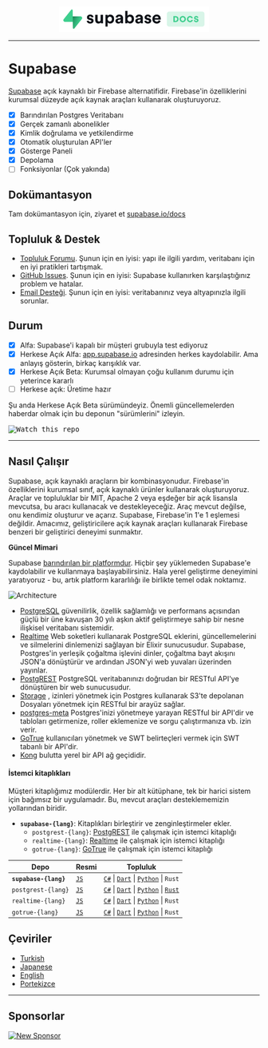 <p align="center">
<img width="300" src="https://raw.githubusercontent.com/supabase/supabase/master/web/static/supabase-light-with-background.svg"/>
</p>

---

# Supabase

[Supabase](https://supabase.io) açık kaynaklı bir Firebase alternatifidir. Firebase'in özelliklerini kurumsal düzeyde açık kaynak araçları kullanarak oluşturuyoruz.

- [x] Barındırılan Postgres Veritabanı
- [x] Gerçek zamanlı abonelikler
- [x] Kimlik doğrulama ve yetkilendirme
- [x] Otomatik oluşturulan API'ler
- [x] Gösterge Paneli
- [x] Depolama
- [ ] Fonksiyonlar (Çok yakında)

## Dokümantasyon

Tam dokümantasyon için, ziyaret et [supabase.io/docs](https://supabase.io/docs)

## Topluluk & Destek

- [Topluluk Forumu](https://github.com/supabase/supabase/discussions). Şunun için en iyisi: yapı ile ilgili yardım, veritabanı için en iyi pratikleri tartışmak.
- [GitHub Issues](https://github.com/supabase/supabase/issues). Şunun için en iyisi: Supabase kullanırken karşılaştığınız problem ve hatalar.
- [Email Desteği](https://supabase.io/docs/support#business-support). Şunun için en iyisi:
veritabanınız veya altyapınızla ilgili sorunlar.

## Durum

- [x] Alfa: Supabase'i kapalı bir müşteri grubuyla test ediyoruz
- [x] Herkese Açık Alfa: [app.supabase.io](https://app.supabase.io) adresinden herkes kaydolabilir. Ama anlayış gösterin, birkaç karışıklık var.
- [x] Herkese Açık Beta: Kurumsal olmayan çoğu kullanım durumu için yeterince kararlı
- [ ] Herkese açık: Üretime hazır

Şu anda Herkese Açık Beta sürümündeyiz. Önemli güncellemelerden haberdar olmak için bu deponun "sürümlerini" izleyin.

<kbd><img src="https://gitcdn.link/repo/supabase/supabase/master/web/static/watch-repo.gif" alt="Watch this repo"/></kbd>

---

## Nasıl Çalışır

Supabase, açık kaynaklı araçların bir kombinasyonudur. Firebase'in özelliklerini kurumsal sınıf, açık kaynaklı ürünler kullanarak oluşturuyoruz. Araçlar ve topluluklar bir MIT, Apache 2 veya eşdeğer bir açık lisansla mevcutsa, bu aracı kullanacak ve destekleyeceğiz. Araç mevcut değilse, onu kendimiz oluşturur ve açarız. Supabase, Firebase'in 1'e 1 eşlemesi değildir. Amacımız, geliştiricilere açık kaynak araçları kullanarak Firebase benzeri bir geliştirici deneyimi sunmaktır.

**Güncel Mimari**

Supabase [barındırılan bir platformdur](https://app.supabase.io). Hiçbir şey yüklemeden Supabase'e kaydolabilir ve kullanmaya başlayabilirsiniz. Hala yerel geliştirme deneyimini yaratıyoruz - bu, artık platform kararlılığı ile birlikte temel odak noktamız.

![Architecture](https://supabase.io/assets/images/supabase-architecture-9050a7317e9ec7efb7807f5194122e48.png)

- [PostgreSQL](https://www.postgresql.org/)  güvenilirlik, özellik sağlamlığı ve performans açısından güçlü bir üne kavuşan 30 yılı aşkın aktif geliştirmeye sahip bir nesne ilişkisel veritabanı sistemidir.
- [Realtime](https://github.com/supabase/realtime) Web soketleri kullanarak PostgreSQL eklerini, güncellemelerini ve silmelerini dinlemenizi sağlayan bir Elixir sunucusudur. Supabase, Postgres'in yerleşik çoğaltma işlevini dinler, çoğaltma bayt akışını JSON'a dönüştürür ve ardından JSON'yi web yuvaları üzerinden yayınlar.
- [PostgREST](http://postgrest.org/)  PostgreSQL veritabanınızı doğrudan bir RESTful API'ye dönüştüren bir web sunucusudur.
- [Storage](https://github.com/supabase/storage-api) , izinleri yönetmek için Postgres kullanarak S3'te depolanan Dosyaları yönetmek için RESTful bir arayüz sağlar.
- [postgres-meta](https://github.com/supabase/postgres-meta) Postgres'inizi yönetmeye yarayan RESTful bir API'dir ve tabloları getirmenize, roller eklemenize ve sorgu çalıştırmanıza vb. izin verir.
- [GoTrue](https://github.com/netlify/gotrue)  kullanıcıları yönetmek ve SWT belirteçleri vermek için SWT tabanlı bir API'dir.
- [Kong](https://github.com/Kong/kong)  bulutta yerel bir API ağ geçididir.

#### İstemci kitaplıkları

Müşteri kitaplığımız modülerdir. Her bir alt kütüphane, tek bir harici sistem için bağımsız bir uygulamadır. Bu, mevcut araçları desteklememizin yollarından biridir.

- **`supabase-{lang}`**: Kitaplıkları birleştirir ve zenginleştirmeler ekler.
  - `postgrest-{lang}`: [PostgREST](https://github.com/postgrest/postgrest) ile çalışmak için istemci kitaplığı
  - `realtime-{lang}`: [Realtime](https://github.com/supabase/realtime) ile çalışmak için istemci kitaplığı
  - `gotrue-{lang}`: [GoTrue](https://github.com/netlify/gotrue) ile çalışmak için istemci kitaplığı

| Depo                  | Resmi                                         | Topluluk                                                                                                                                                                                                                  |
| --------------------- | ------------------------------------------------ | -------------------------------------------------------------------------------------------------------------------------------------------------------------------------------------------------------------------------- |
| **`supabase-{lang}`** | [`JS`](https://github.com/supabase/supabase-js)  | [`C#`](https://github.com/supabase/supabase-csharp) \| [`Dart`](https://github.com/supabase/supabase-dart) \| [`Python`](https://github.com/supabase/supabase-py) \| `Rust`                                                |
| `postgrest-{lang}`    | [`JS`](https://github.com/supabase/postgrest-js) | [`C#`](https://github.com/supabase/postgrest-csharp) \| [`Dart`](https://github.com/supabase/postgrest-dart) \| [`Python`](https://github.com/supabase/postgrest-py) \| [`Rust`](https://github.com/supabase/postgrest-rs) |
| `realtime-{lang}`     | [`JS`](https://github.com/supabase/realtime-js)  | [`C#`](https://github.com/supabase/realtime-csharp) \| [`Dart`](https://github.com/supabase/realtime-dart) \| [`Python`](https://github.com/supabase/realtime-py) \| `Rust`                                                |
| `gotrue-{lang}`       | [`JS`](https://github.com/supabase/gotrue-js)    | [`C#`](https://github.com/supabase/gotrue-csharp) \| [`Dart`](https://github.com/supabase/gotrue-dart) \| [`Python`](https://github.com/supabase/gotrue-py) \| `Rust`                                                      |

## Çeviriler

- [Turkish](https://github.com/supabase/supabase/blob/master/i18n/README.tr.md)
- [Japanese](https://github.com/supabase/supabase/blob/master/i18n/README.jp.md)
- [English](https://github.com/supabase/supabase)
- [Portekizce](https://github.com/supabase/supabase/blob/master/i18n/README.pt.md)

---

## Sponsorlar

[![New Sponsor](https://user-images.githubusercontent.com/10214025/90518111-e74bbb00-e198-11ea-8f88-c9e3c1aa4b5b.png)](https://github.com/sponsors/supabase)
